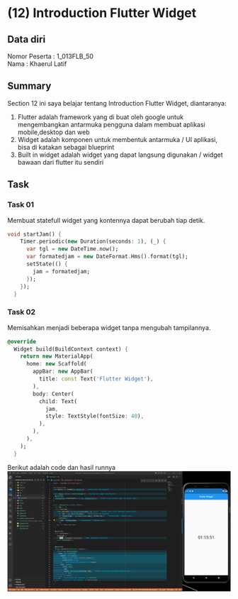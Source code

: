 # (12) Introduction Flutter Widget
## Data diri 
Nomor Peserta  : 1_013FLB_50  <br />
Nama : Khaerul Latif

## Summary 
Section 12 ini saya belajar tentang Introduction Flutter Widget, diantaranya:
1. Flutter adalah framework yang di buat oleh google untuk mengembangkan antarmuka pengguna dalam membuat aplikasi mobile,desktop dan web
2. Widget adalah komponen untuk membentuk antarmuka / UI aplikasi, bisa di katakan sebagai blueprint 
3. Built in widget adalah widget yang dapat langsung digunakan / widget bawaan dari flutter itu sendiri

## Task
### Task 01
Membuat statefull widget yang kontennya dapat berubah tiap detik.
```dart
void startJam() {
    Timer.periodic(new Duration(seconds: 1), (_) {
      var tgl = new DateTime.now();
      var formatedjam = new DateFormat.Hms().format(tgl);
      setState(() {
        jam = formatedjam;
      });
    });
  }
```

### Task 02
Memisahkan menjadi beberapa widget tanpa mengubah tampilannya. 

```dart
@override
  Widget build(BuildContext context) {
    return new MaterialApp(
      home: new Scaffold(
        appBar: new AppBar(
          title: const Text('Flutter Widget'),
        ),
        body: Center(
          child: Text(
            jam,
            style: TextStyle(fontSize: 40),
          ),
        ),
      ),
    );
  }
```
Berikut adalah code dan hasil runnya
![imgTask01&Task02](screenshoot/Task01&Task02.png)